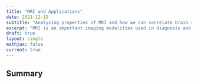 ```yaml
---
title: "MRI and Applications"
date: 2021-12-15
subtitle: "Analyzing properties of MRI and how we can correlate brain states and thoughts"
excerpt: "MRI is an important imaging modalities used in diagnosis and treatment of various diseases. Here, we investigate the nonlinearity of the signal of MRI and how to characterize it. We also try to correlate brain states with decision making."
draft: true
layout: single
mathjax: false
current: true
---
```


## Summary
